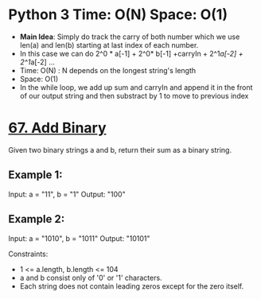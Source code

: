 # Python 3 Time: O(N) Space: O(1)
* **Main Idea**: Simply do track the carry of both number which we use len(a) and len(b) starting at last index of each number.
* In this case we can do 2^0 * a[-1] + 2^0* b[-1] +carryIn + 2^1*a[-2] + 2^1*a[-2] ...
* Time: O(N) : N depends on the longest string's length
* Space: O(1)
* In the while loop, we add up sum and carryIn and append it in the front of our output string and then substract by 1 to move to previous index

# [67. Add Binary](https://leetcode.com/problems/add-binary/)

Given two binary strings a and b, return their sum as a binary string.

 

## Example 1:

Input: a = "11", b = "1"
Output: "100"
## Example 2:

Input: a = "1010", b = "1011"
Output: "10101"
 

Constraints:

* 1 <= a.length, b.length <= 104
* a and b consist only of '0' or '1' characters.
* Each string does not contain leading zeros except for the zero itself.

